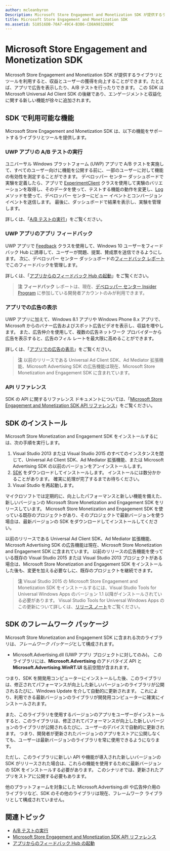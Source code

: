 ```yaml
---
author: mcleanbyron
Description: Microsoft Store Engagement and Monetization SDK が提供するライブラリとツールを利用すると、収益とユーザーの獲得を図る機能をアプリに追加できます。
title: Microsoft Store Engagement and Monetization SDK
ms.assetid: 518516DB-70A7-49C4-B3B6-CD8A98320B9C
---
```


# Microsoft Store Engagement and Monetization SDK

Microsoft Store Engagement and Monetization SDK が提供するライブラリとツールを利用すると、収益とユーザーの獲得を向上することができます。たとえば、アプリで広告を表示したり、A/B テストを行ったりできます。 この SDK は Microsoft Universal Ad Client SDK の後継であり、エンゲージメントと収益化に関する新しい機能が徐々に追加されます。


## SDK で利用可能な機能

Microsoft Store Engagement and Monetization SDK は、以下の機能をサポートするライブラリとツールを提供します。

### UWP アプリの A/B テストの実行

ユニバーサル Windows プラットフォーム (UWP) アプリで A/B テストを実施して、すべてのユーザー向けに機能を公開する前に、一部のユーザーに対して機能の有効性を測定することができます。 デベロッパー センター ダッシュボードで実験を定義したら、アプリで [ExperimentClient](https://msdn.microsoft.com/library/windows/apps/microsoft.services.store.engagement.experimentclient.aspx) クラスを使用して実験のバリエーションを取得し、そのデータを使って、テストする機能の動作を変更し、[Log](https://msdn.microsoft.com/library/windows/apps/microsoft.services.store.engagement.storeservicescustomevents.log.aspx) メソッドを使って、デベロッパー センターにビュー イベントとコンバージョン イベントを送信します。 最後に、ダッシュボードで結果を表示し、実験を管理します。

詳しくは、「[A/B テストの実行](run-app-experiments-with-a-b-testing.md)」をご覧ください。

### UWP アプリのアプリ フィードバック

UWP アプリで [Feedback](https://msdn.microsoft.com/library/windows/apps/microsoft.services.store.engagement.feedback.aspx) クラスを使用して、Windows 10 ユーザーをフィードバック Hub に誘導して、ユーザーが問題、提案、賛成票を送信できるようにします。 次に、デベロッパー センター ダッシュボードの[フィードバック レポート](../publish/feedback-report.md)でこのフィードバックを管理します。

詳しくは、「[アプリからのフィードバック Hub の起動](launch-feedback-hub-from-your-app.md)」をご覧ください。

>**注** **フィードバック** レポートは、現在、[デベロッパー センター Insider Program](../publish/dev-center-insider-program.md) に参加している開発者アカウントのみが利用できます。

### アプリでの広告の表示

UWP アプリに加えて、Windows 8.1 アプリや Windows Phone 8.x アプリで、Microsoft からのバナー広告およびスポット広告ビデオを表示し、収益を増やします。 また、広告仲介を使用して、複数の広告ネットワーク プロバイダーから広告を表示すると、広告のフィル レートを最大限に高めることができます。

詳しくは、「[アプリでの広告の表示](display-ads-in-your-app.md)」をご覧ください。

>**注** 以前のリリースである Universal Ad Client SDK、Ad Mediator 拡張機能、Microsoft Advertising SDK の広告機能は現在、Microsoft Store Monetization and Engagement SDK に含まれています。

### API リファレンス

SDK の API に関するリファレンス ドキュメントについては、「[Microsoft Store Engagement and Monetization SDK API リファレンス](https://msdn.microsoft.com/library/windows/apps/mt691886.aspx)」をご覧ください。

## SDK のインストール

Microsoft Store Monetization and Engagement SDK をインストールするには、次の手順を実行します。

1.  Visual Studio 2013 または Visual Studio 2015 のすべてのインスタンスを閉じて、Universal Ad Client SDK、Ad Mediator 拡張機能、または Microsoft Advertising SDK の以前のバージョンをアンインストールします。
2.  [SDK](http://aka.ms/store-em-sdk) をダウンロードしてインストールします。 インストールには数分かかることがあります。 確実に処理が完了するまでお待ちください。
3.  Visual Studio を再起動します。

マイクロソフトでは定期的に、向上したパフォーマンスと新しい機能を備えた、新しいバージョンの Microsoft Store Monetization and Engagement SDK をリリースしています。 Microsoft Store Monetization and Engagement SDK を使っている既存のプロジェクトがあり、そのプロジェクトで最新バージョンを使う場合は、最新バージョンの SDK をダウンロードしてインストールしてください。

以前のリリースである Universal Ad Client SDK、Ad Mediator 拡張機能、Microsoft Advertising SDK の広告機能は現在、Microsoft Store Monetization and Engagement SDK に含まれています。 以前のリリースの広告機能を使っている既存の Visual Studio 2015 または Visual Studio 2013 プロジェクトがある場合は、Microsoft Store Monetization and Engagement SDK をインストールした後も、変更を加える必要なしに、既存のプロジェクトを継続できます。

>**注**  Visual Studio 2015 の Microsoft Store Engagement and Monetization SDK をインストールするには、Visual Studio Tools for Universal Windows Apps のバージョン 1.1 以降がインストールされている必要があります。 Visual Studio Tools for Universal Windows Apps のこの更新について詳しくは、[リリース ノート](http://go.microsoft.com/fwlink/?LinkID=624516)をご覧ください。

## SDK のフレームワーク パッケージ

Microsoft Store Monetization and Engagement SDK に含まれる次のライブラリは、*フレームワーク パッケージ*として構成されます。

* Microsoft.Advertising.dll (UWP アプリ プロジェクトに対してのみ)。 このライブラリには、**Microsoft.Advertising** のアドバタイズ API と **Microsoft.Advertising.WinRT.UI** 名前空間が含まれます。

つまり、SDK を開発用コンピューターにインストールした後、このライブラリは、修正されてパフォーマンスが向上した新しいバージョンのライブラリが公開されるたびに、Windows Update を介して自動的に更新されます。 これにより、利用できる最新バージョンのライブラリが開発用コンピューターに確実にインストールされます。

また、このライブラリを使用するバージョンのアプリをユーザーがインストールすると、このライブラリは、修正されてパフォーマンスが向上した新しいバージョンのライブラリが公開されるたびに、ユーザーのデバイスで自動的に更新されます。 つまり、開発者が更新されたバージョンのアプリをストアに公開しなくても、ユーザーは最新バージョンのライブラリを常に使用できるようになります。

ただし、このライブラリに新しい API や機能が導入された新しいバージョンの SDK がリリースされた場合は、これらの機能を使用するために最新バージョンの SDK をインストールする必要があります。 このシナリオでは、更新されたアプリをストアに公開する必要もあります。

他のプラットフォームを対象にした Microsoft.Advertising.dll や広告仲介用のライブラリなど、SDK のその他のライブラリは現在、フレームワーク ライブラリとして構成されていません。

## 関連トピック

* [A/B テストの実行](run-app-experiments-with-a-b-testing.md)
* [Microsoft Store Engagement and Monetization SDK API リファレンス](https://msdn.microsoft.com/library/windows/apps/mt691886.aspx)
* [アプリからのフィードバック Hub の起動](launch-feedback-hub-from-your-app.md)


<!--HONumber=May16_HO2-->


